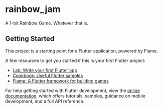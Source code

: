 # rainbow_jam

A 1-bit Rainbow Game. Whatever that is.

## Getting Started

This project is a starting point for a Flutter application, powered by Flame.

A few resources to get you started if this is your first Flutter project:

- [Lab: Write your first Flutter app](https://docs.flutter.dev/get-started/codelab)
- [Cookbook: Useful Flutter samples](https://docs.flutter.dev/cookbook)
- [Flame: A Flutter framework for building games](https://docs.flame-engine.org/1.3.0/)

For help getting started with Flutter development, view the
[online documentation](https://docs.flutter.dev/), which offers tutorials,
samples, guidance on mobile development, and a full API reference.